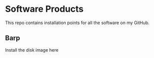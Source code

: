 # Software Products

This repo contains installation points for all the software on my GitHub.

## Barp

Install the disk image here
